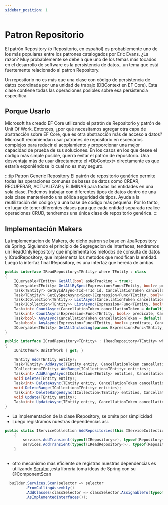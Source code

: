 ```yaml
---
sidebar_position: 1
---
```


# Patron Repositorio

El patrón Repository (o Repositorio, en español) es probablemente uno de los más populares entre los patrones catalogados por Eric Evans. 
¿La razón? Muy probablemente se debe a que uno de los temas más tocados en el desarrollo de software es la persistencia de datos...un tema que está fuertemente relacionado al patron Repository.

Un repositorio no es más que una clase con código de persistencia de datos coordinada por una unidad de trabajo (DBContext en EF Core). Esta clase contiene todas las operaciones posibles sobre esa persistencia específica.

## Porque Usarlo
Microsoft ha creado EF Core utilizando el patrón de Repositorio y patrón de Unit Of Work.
Entonces, ¿por qué necesitamos agregar otra capa de abstracción sobre EF Core, que es otra abstracción más de acceso a datos? Microsoft recomiendan usar patrones de repositorio en escenarios complejos para reducir el acoplamiento y proporcionar una mejor capacidad de prueba de sus soluciones. En los casos en los que desee el código más simple posible, querrá evitar el patrón de repositorio.
Una desventaja más de usar directamente el «DbContext» directamente es que estaría exponiéndose lo cual no es muy seguro.


:::tip Patron Generic Repository
El patrón de repositorio genérico permite todas las operaciones comunes de bases de datos como CREAR, RECUPERAR, ACTUALIZAR y ELIMINAR para todas las entidades en una sola clase. 
Podemos trabajar con diferentes tipos de datos dentro de una sola clase manteniendo una sólida seguridad de tipos. Ayuda a la reutilización del código y a una base de código más pequeña. Por lo tanto, en lugar de tener diferentes clases para que cada entidad separada realice operaciones CRUD, tendremos una única clase de repositorio genérica.
:::

## Implementación Makers
La implementacion de Makers, de dicho patron se base en JpaRepository de Spring.
Siguiendo el principio de Segregacion de Interfaces, tendremos un IReadOnlyRepository
que implementa los metodos de consulta de datos y ICrudRepository, que implementa
los metodos que modifican la entidad. Luego la interfaz final IRepository, es una interfaz
que hereda de ambas.


```cs title="IReadRepository.cs"
public interface IReadRepository<TEntity> where TEntity : class
{
    IQueryable<TEntity> GetAll(bool asNoTracking = true);
    IQueryable<TEntity> GetAllBySpec(Expression<Func<TEntity, bool>> predicate, bool asNoTracking = true);
    Task<TEntity?> GetByIdAsync<TId>(TId id, CancellationToken cancellationToken = default) where TId : notnull;
    Task<TEntity?> GetBySpecAsync<Spec>(Expression<Func<TEntity, bool>> predicate, CancellationToken cancellationToken = default);
    Task<ICollection<TEntity>> ListAsync(CancellationToken cancellationToken = default);
    Task<ICollection<TEntity>> ListAsync(Expression<Func<TEntity, bool>> predicate, CancellationToken cancellationToken = default);
    Task<int> CountAsync(CancellationToken cancellationToken = default);
    Task<int> CountAsync(Expression<Func<TEntity, bool>> predicate, CancellationToken cancellationToken = default);
    Task<bool> AnyAsync(CancellationToken cancellationToken = default);
    Task<bool> AnyAsync(Expression<Func<TEntity, bool>> predicate, CancellationToken cancellationToken = default);
    IQueryable<TEntity> GetAllIncluding(params Expression<Func<TEntity, object>>[] includeProperties);
}
```

```cs title="ICrudRepository.cs"
public interface ICrudRepository<TEntity> : IReadRepository<TEntity> where TEntity : class
{
    IUnitOfWork UnitOfWork { get; }

    TEntity Add(TEntity entity);
    Task<TEntity> AddAsync(TEntity entity, CancellationToken cancellationToken = default);
    ICollection<TEntity> AddRange(ICollection<TEntity> entities);
    Task<int> AddRangeAsync(ICollection<TEntity> entities, CancellationToken cancellationToken = default);
    void Delete(TEntity entity);
    Task<int> DeleteAsync(TEntity entity, CancellationToken cancellationToken = default);
    void DeleteRange(ICollection<TEntity> entities);
    Task<int> DeleteRangeAsync(ICollection<TEntity> entities, CancellationToken cancellationToken = default);
    void Update(TEntity entity);
    Task<int> UpdateAsync(TEntity entity, CancellationToken cancellationToken = default);
}
```
* La implementacion de la clase IRepository, se omite por simplicidad
* Luego registramos nuestras dependencias asi.

```cs title="RegisterRepository.cs"
public static IServiceCollection AddRepositories(this IServiceCollection services, IConfiguration configuration)
    {
        services.AddTransient(typeof(IRepository<>), typeof(Repository<>));
        services.AddTransient(typeof(IReadRepository<>), typeof(Repository<>));
    }
    
```
* otro mecanismo mas eficiente de registras nuestras dependencias es utilizando [Scrutor](https://github.com/khellang/Scrutor)
,esta libreria toma ideas de Spring con su @ComponentScan

```cs title="RegisterRepository.cs"
  builder.Services.Scan(selector => selector
         .FromCallingAssembly()
         .AddClasses(classSelector => classSelector.AssignableTo(typeof(IRepository<>)))
         .AsImplementedInterfaces());
```
